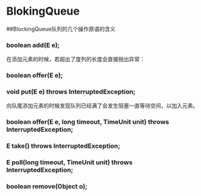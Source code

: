 # BlokingQueue

##BlockingQueue队列的几个操作原语的含义

### boolean add(E e);

在添加元素的时候，若超出了度列的长度会直接抛出异常：

### boolean offer(E e);

### void put(E e) throws InterruptedException;

向队尾添加元素的时候发现队列已经满了会发生阻塞一直等待空间，以加入元素。

### boolean offer(E e, long timeout, TimeUnit unit) throws InterruptedException;

### E take() throws InterruptedException;

### E poll(long timeout, TimeUnit unit) throws InterruptedException;

### boolean remove(Object o);